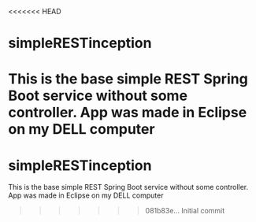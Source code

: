 <<<<<<< HEAD
# simpleRESTinception
This is the base simple REST Spring Boot service without some controller. App was made in Eclipse on my DELL computer
=======
# simpleRESTinception
This is the base simple REST Spring Boot service without some controller. App was made in Eclipse on my DELL computer
>>>>>>> 081b83e... Initial commit
